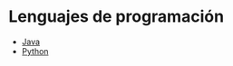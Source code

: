 # Lenguajes de programación

- [Java](Lenguajes%20de%20programaci%C3%B3n/Java.md)
- [Python](Lenguajes%20de%20programaci%C3%B3n/Python.md)
